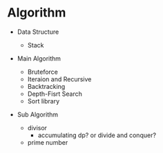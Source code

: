 # Algorithm

- Data Structure
  - Stack

- Main Algorithm
  - Bruteforce
  - Iteraion and Recursive
  - Backtracking
  - Depth-Fisrt Search
  - Sort library

- Sub Algorithm
  - divisor
    - accumulating dp? or divide and conquer?
  - prime number
